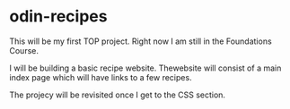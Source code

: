 # odin-recipes
This will be my first TOP project. Right now I am still in the Foundations Course.

I will be building a basic recipe website. Thewebsite will consist of a main index page which will have links to a few recipes. 

The projecy will be revisited once I get to the CSS section.